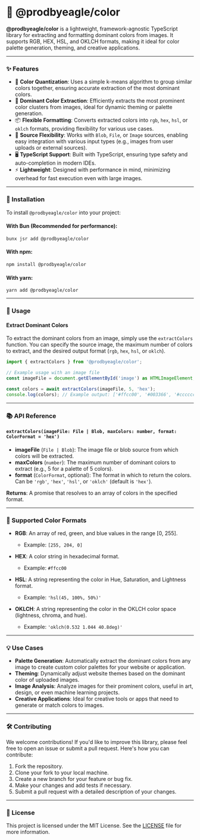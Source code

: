 # 🦅 @prodbyeagle/color

**@prodbyeagle/color** is a lightweight, framework-agnostic TypeScript library for extracting and formatting dominant colors from images. It supports RGB, HEX, HSL, and OKLCH formats, making it ideal for color palette generation, theming, and creative applications.

---

### ✨ Features

-   🎨 **Color Quantization**: Uses a simple k-means algorithm to group similar colors together, ensuring accurate extraction of the most dominant colors.
-   🧠 **Dominant Color Extraction**: Efficiently extracts the most prominent color clusters from images, ideal for dynamic theming or palette generation.
-   📦 **Flexible Formatting**: Converts extracted colors into `rgb`, `hex`, `hsl`, or `oklch` formats, providing flexibility for various use cases.
-   📁 **Source Flexibility**: Works with `Blob`, `File`, or `Image` sources, enabling easy integration with various input types (e.g., images from user uploads or external sources).
-   🖥️ **TypeScript Support**: Built with TypeScript, ensuring type safety and auto-completion in modern IDEs.
-   ⚡ **Lightweight**: Designed with performance in mind, minimizing overhead for fast execution even with large images.

---

### 🚀 Installation

To install `@prodbyeagle/color` into your project:

#### With Bun (Recommended for performance):

```
bunx jsr add @prodbyeagle/color
```

#### With npm:

```
npm install @prodbyeagle/color
```

#### With yarn:

```
yarn add @prodbyeagle/color
```

---

### 🔧 Usage

#### Extract Dominant Colors

To extract the dominant colors from an image, simply use the `extractColors` function. You can specify the source image, the maximum number of colors to extract, and the desired output format (`rgb`, `hex`, `hsl`, or `oklch`).

```ts
import { extractColors } from '@prodbyeagle/color';

// Example usage with an image file
const imageFile = document.getElementById('image') as HTMLImageElement;

const colors = await extractColors(imageFile, 5, 'hex');
console.log(colors); // Example output: ['#ffcc00', '#003366', '#cccccc']
```

---

### 📚 API Reference

#### `extractColors(imageFile: File | Blob, maxColors: number, format: ColorFormat = 'hex')`

-   **imageFile** (`File | Blob`): The image file or blob source from which colors will be extracted.
-   **maxColors** (`number`): The maximum number of dominant colors to extract (e.g., 5 for a palette of 5 colors).
-   **format** (`ColorFormat`, optional): The format in which to return the colors. Can be `'rgb'`, `'hex'`, `'hsl'`, or `'oklch'` (default is `'hex'`).

**Returns**: A promise that resolves to an array of colors in the specified format.

---

### 🎨 Supported Color Formats

-   **RGB**: An array of red, green, and blue values in the range \[0, 255].

    -   Example: `[255, 204, 0]`

-   **HEX**: A color string in hexadecimal format.

    -   Example: `#ffcc00`

-   **HSL**: A string representing the color in Hue, Saturation, and Lightness format.

    -   Example: `'hsl(45, 100%, 50%)'`

-   **OKLCH**: A string representing the color in the OKLCH color space (lightness, chroma, and hue).

    -   Example: `'oklch(0.532 1.044 40.8deg)'`

---

### 💡 Use Cases

-   **Palette Generation**: Automatically extract the dominant colors from any image to create custom color palettes for your website or application.
-   **Theming**: Dynamically adjust website themes based on the dominant color of uploaded images.
-   **Image Analysis**: Analyze images for their prominent colors, useful in art, design, or even machine learning projects.
-   **Creative Applications**: Ideal for creative tools or apps that need to generate or match colors to images.

---

### 🛠️ Contributing

We welcome contributions! If you'd like to improve this library, please feel free to open an issue or submit a pull request. Here's how you can contribute:

1. Fork the repository.
2. Clone your fork to your local machine.
3. Create a new branch for your feature or bug fix.
4. Make your changes and add tests if necessary.
5. Submit a pull request with a detailed description of your changes.

---

### 📝 License

This project is licensed under the MIT License. See the [LICENSE](LICENSE) file for more information.
